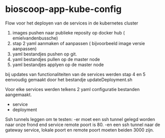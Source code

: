 # bioscoop-app-kube-config

Flow voor het deployen van de services in de kubernetes cluster
1) images pushen naar publieke reposity op docker hub ( emielvandenbussche)
2) stap 2 yaml aanmaken of aanpassen ( bijvoorbeeld image versie aanpassen)
3) yaml bestandjes pushen op git.
4) yaml bestandjes pullen op de master node
5) yaml bestandjes applyen op de master node

bij updates van functionaliteiten van de services werden stap 4 en 5 eenvoudig gemaakt door het bestandje updateDeployment.sh

Voor elke services werden telkens 2 yaml configuratie bestanden aangemaakt.
- service
- deployment

Ssh tunnels leggen om te testen:
-er moet een ssh tunnel gelegd worden naar onze frond end service remote poort is 80.
-en een ssh tunnel naar de gateway service, lokale poort en remote poort moeten beiden 3000 zijn.
